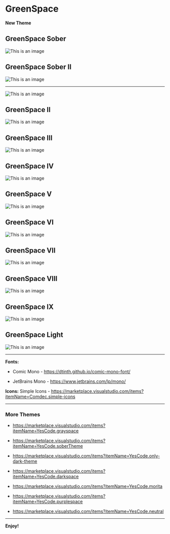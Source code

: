 # GreenSpace

**New Theme**
## GreenSpace Sober
![This is an image](https://github.com/yesomac/greenspace_VSCT/blob/main/img/greenspace_sober.png?raw=true)

## GreenSpace Sober II
![This is an image](https://github.com/yesomac/greenspace_VSCT/blob/main/img/greensober2.png?raw=true)

---

![This is an image](https://github.com/yesomac/greenspace_VSCT/blob/main/img/greenspace_1.png?raw=true)

## GreenSpace II
![This is an image](https://github.com/yesomac/greenspace_VSCT/blob/main/img/greenspace_2..png?raw=true)

## GreenSpace III
![This is an image](https://github.com/yesomac/greenspace_VSCT/blob/main/img/greenspace_2.png?raw=true)

## GreenSpace IV
![This is an image](https://github.com/yesomac/greenspace_VSCT/blob/main/img/greenspace_3.png?raw=true)

## GreenSpace V
![This is an image](https://github.com/yesomac/greenspace_VSCT/blob/main/img/greenspace_4.png?raw=true)

## GreenSpace VI
![This is an image](https://github.com/yesomac/greenspace_VSCT/blob/main/img/greenspace_5.png?raw=true)

## GreenSpace VII
![This is an image](https://github.com/yesomac/greenspace_VSCT/blob/main/img/greenspace_6.png?raw=true)

## GreenSpace VIII
![This is an image](https://github.com/yesomac/greenspace_VSCT/blob/main/img/greenspace_8.png?raw=true)

## GreenSpace IX
![This is an image](https://github.com/yesomac/greenspace_VSCT/blob/main/img/greenspace_9.png?raw=true)

## GreenSpace Light
![This is an image](https://github.com/yesomac/greenspace_VSCT/blob/main/img/greenspace_light_1.png?raw=true)

---
**Fonts:** 

  * Comic Mono - https://dtinth.github.io/comic-mono-font/

  * JetBrains Mono - https://www.jetbrains.com/lp/mono/

**Icons:** Simple Icons - https://marketplace.visualstudio.com/items?itemName=Comdec.simple-icons

---
### More Themes

* https://marketplace.visualstudio.com/items?itemName=YesCode.grayspace

* https://marketplace.visualstudio.com/items?itemName=YesCode.soberTheme

* https://marketplace.visualstudio.com/items?itemName=YesCode.only-dark-theme

* https://marketplace.visualstudio.com/items?itemName=YesCode.darkspace

* https://marketplace.visualstudio.com/items?itemName=YesCode.morita

* https://marketplace.visualstudio.com/items?itemName=YesCode.purplespace

* https://marketplace.visualstudio.com/items?itemName=YesCode.neutral

---
**Enjoy!**
